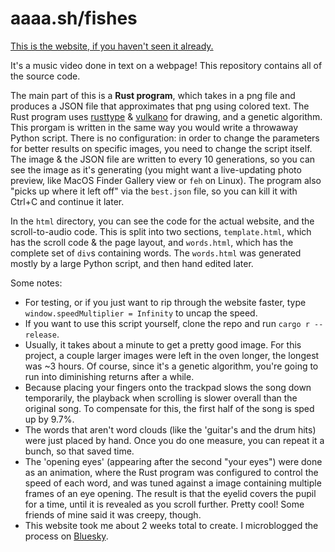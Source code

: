 # aaaa.sh/fishes

[This is the website, if you haven't seen it already.](https://aaaa.sh/fishes)

It's a music video done in text on a webpage! This repository contains all of the source code.

The main part of this is a **Rust program**, which takes in a png file and produces a JSON file that approximates that png using colored text. The Rust program uses [rusttype](https://crates.io/crates/rusttype) & [vulkano](https://vulkano.rs/) for drawing, and a genetic algorithm. This prorgam is written in the same way you would write a throwaway Python script. There is no configuration: in order to change the parameters for better results on specific images, you need to change the script itself. The image & the JSON file are written to every 10 generations, so you can see the image as it's generating (you might want a live-updating photo preview, like MacOS Finder Gallery view or `feh` on Linux). The program also "picks up where it left off" via the `best.json` file, so you can kill it with Ctrl+C and continue it later.

In the `html` directory, you can see the code for the actual website, and the scroll-to-audio code. This is split into two sections, `template.html`, which has the scroll code & the page layout, and `words.html`, which has the complete set of `div`s containing words. The `words.html` was generated mostly by a large Python script, and then hand edited later.

Some notes:
- For testing, or if you just want to rip through the website faster, type `window.speedMultiplier = Infinity` to uncap the speed.
- If you want to use this script yourself, clone the repo and run `cargo r --release`.
- Usually, it takes about a minute to get a pretty good image. For this project, a couple larger images were left in the oven longer, the longest was ~3 hours. Of course, since it's a genetic algorithm, you're going to run into diminishing returns after a while.
- Because placing your fingers onto the trackpad slows the song down temporarily, the playback when scrolling is slower overall than the original song. To compensate for this, the first half of the song is sped up by 9.7%.
- The words that aren't word clouds (like the 'guitar's and the drum hits) were just placed by hand. Once you do one measure, you can repeat it a bunch, so that saved time.
- The 'opening eyes' (appearing after the second "your eyes") were done as an animation, where the Rust program was configured to control the speed of each word, and was tuned against a image containing multiple frames of an eye opening. The result is that the eyelid covers the pupil for a time, until it is revealed as you scroll further. Pretty cool! Some friends of mine said it was creepy, though.
- This website took me about 2 weeks total to create. I microblogged the process on [Bluesky](https://bsky.app/profile/aaaashley.bsky.social/post/3lc7pkyezcc2k).
